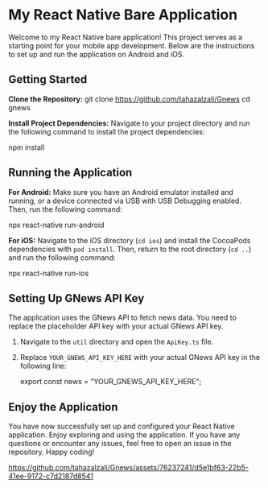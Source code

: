 # My React Native Bare Application

Welcome to my React Native bare application! This project serves as a starting point for your mobile app development. Below are the instructions to set up and run the application on Android and iOS.

## Getting Started

**Clone the Repository:**
   git clone https://github.com/tahazalzali/Gnews
   cd gnews

**Install Project Dependencies:**
Navigate to your project directory and run the following command to install the project dependencies:

npm install


## Running the Application

**For Android:**
Make sure you have an Android emulator installed and running, or a device connected via USB with USB Debugging enabled. Then, run the following command:

npx react-native run-android

**For iOS:**
Navigate to the iOS directory (`cd ios`) and install the CocoaPods dependencies with `pod install`. Then, return to the root directory (`cd ..`) and run the following command:

npx react-native run-ios

## Setting Up GNews API Key

The application uses the GNews API to fetch news data. You need to replace the placeholder API key with your actual GNews API key.

1. Navigate to the `util` directory and open the `ApiKey.ts` file.

2. Replace `YOUR_GNEWS_API_KEY_HERE` with your actual GNews API key in the following line:

   export const news = "YOUR_GNEWS_API_KEY_HERE";


## Enjoy the Application

You have now successfully set up and configured your React Native application. Enjoy exploring and using the application. If you have any questions or encounter any issues, feel free to open an issue in the repository. Happy coding!


https://github.com/tahazalzali/Gnews/assets/76237241/d5e1bf63-22b5-41ee-9172-c7d2187d8541



